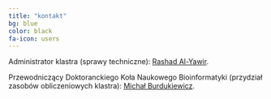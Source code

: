 ```yaml
---
title: "kontakt"
bg: blue
color: black
fa-icon: users
---
```


Administrator klastra (sprawy techniczne): [Rashad Al-Yawir](mailto:rashad@ibmb.uni.wroc.pl).

Przewodniczący Doktoranckiego Koła Naukowego Bioinformatyki (przydział zasobów obliczeniowych klastra): [Michał Burdukiewicz](mailto:michalburdukiewicz@gmail.com).
